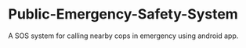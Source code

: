 # Public-Emergency-Safety-System
 A SOS system for calling nearby cops in emergency using android app.
